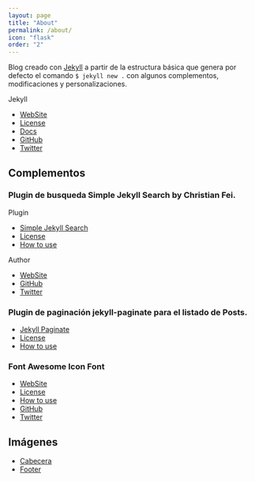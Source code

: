 ```yaml
---
layout: page
title: "About"
permalink: /about/
icon: "flask"
order: "2"
---
```


Blog creado con [Jekyll](https://jekyllrb.com/) a partir de la estructura básica
que genera por defecto el comando `$ jekyll new .` con algunos complementos,
modificaciones y personalizaciones.

Jekyll

* [WebSite](https://jekyllrb.com/)
* [License](https://github.com/jekyll/jekyll/blob/master/LICENSE)
* [Docs](https://jekyllrb.com/docs/home/)
* [GitHub](https://github.com/jekyll/jekyll)
* [Twitter](https://twitter.com/jekyllrb)

## Complementos

### Plugin de busqueda **Simple Jekyll Search** by Christian Fei.

Plugin

* [Simple Jekyll Search](https://github.com/christian-fei/Simple-Jekyll-Search)
* [License](https://github.com/christian-fei/Simple-Jekyll-Search/blob/master/LICENSE.md)
* [How to use](https://github.com/christian-fei/Simple-Jekyll-Search/blob/master/README.md)

Author

* [WebSite](http://christian.fei.ninja/)
* [GitHub](https://github.com/christian-fei)
* [Twitter](https://twitter.com/christian_fei)

### Plugin de paginación **jekyll-paginate** para el listado de Posts.

* [Jekyll Paginate](https://github.com/jekyll/jekyll-paginate)
* [License](https://github.com/jekyll/jekyll-paginate/blob/master/LICENSE.txt)
* [How to use](https://jekyllrb.com/docs/pagination/)

### Font Awesome Icon Font

* [WebSite](http://fontawesome.io/)
* [License](https://fortawesome.github.io/Font-Awesome/license/)
* [How to use](https://fortawesome.github.io/Font-Awesome/examples/)
* [GitHub](https://github.com/FortAwesome/Font-Awesome/)
* [Twitter](https://twitter.com/fontawesome)

## Imágenes

* [Cabecera](https://openclipart.org/detail/221300/abstract-polygon-background)
* [Footer](http://wallpaperswide.com/polygon_green-wallpapers.html)

